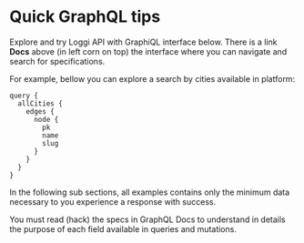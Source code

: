 # Quick GraphQL tips

Explore and try Loggi API with GraphiQL interface below. There is a link **Docs** above (in left corn on top) the interface where you can navigate and search for specifications.

For example, bellow you can explore a search by cities available in platform:

```graphiql
query {
  allCities {
    edges {
      node {
        pk
        name
        slug
      }
    }
  }
}
```

In the following sub sections, all examples contains only the minimum data necessary to you experience a response with success.

You must read (hack) the specs in GraphQL Docs to understand in details the purpose of each field available in queries and mutations.
